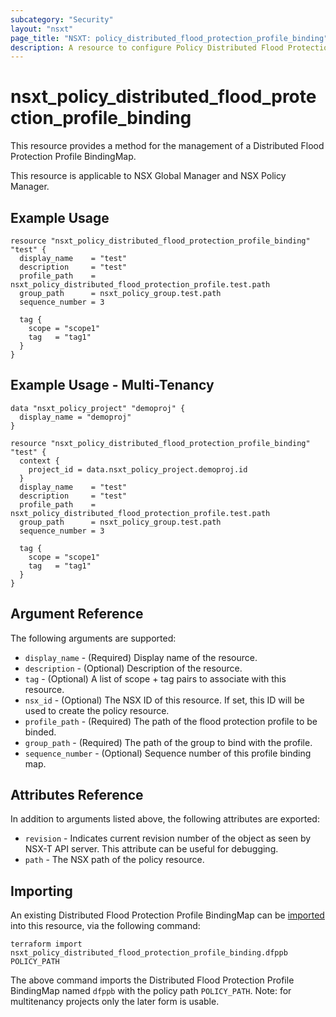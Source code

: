 ```yaml
---
subcategory: "Security"
layout: "nsxt"
page_title: "NSXT: policy_distributed_flood_protection_profile_binding"
description: A resource to configure Policy Distributed Flood Protection Profile BindingMap on NSX Policy manager.
---
```


# nsxt_policy_distributed_flood_protection_profile_binding

This resource provides a method for the management of a Distributed Flood Protection Profile BindingMap.

This resource is applicable to NSX Global Manager and NSX Policy Manager.

## Example Usage

```hcl
resource "nsxt_policy_distributed_flood_protection_profile_binding" "test" {
  display_name    = "test"
  description     = "test"
  profile_path    = nsxt_policy_distributed_flood_protection_profile.test.path
  group_path      = nsxt_policy_group.test.path
  sequence_number = 3

  tag {
    scope = "scope1"
    tag   = "tag1"
  }
}
```

## Example Usage - Multi-Tenancy

```hcl
data "nsxt_policy_project" "demoproj" {
  display_name = "demoproj"
}

resource "nsxt_policy_distributed_flood_protection_profile_binding" "test" {
  context {
    project_id = data.nsxt_policy_project.demoproj.id
  }
  display_name    = "test"
  description     = "test"
  profile_path    = nsxt_policy_distributed_flood_protection_profile.test.path
  group_path      = nsxt_policy_group.test.path
  sequence_number = 3

  tag {
    scope = "scope1"
    tag   = "tag1"
  }
}
```

## Argument Reference

The following arguments are supported:

* `display_name` - (Required) Display name of the resource.
* `description` - (Optional) Description of the resource.
* `tag` - (Optional) A list of scope + tag pairs to associate with this resource.
* `nsx_id` - (Optional) The NSX ID of this resource. If set, this ID will be used to create the policy resource.
* `profile_path` - (Required) The path of the flood protection profile to be binded.
* `group_path` - (Required) The path of the group to bind with the profile.
* `sequence_number` - (Optional) Sequence number of this profile binding map.

## Attributes Reference

In addition to arguments listed above, the following attributes are exported:

* `revision` - Indicates current revision number of the object as seen by NSX-T API server. This attribute can be useful for debugging.
* `path` - The NSX path of the policy resource.

## Importing

An existing Distributed Flood Protection Profile BindingMap can be [imported][docs-import] into this resource, via the following command:

[docs-import]: https://www.terraform.io/cli/import

```
terraform import nsxt_policy_distributed_flood_protection_profile_binding.dfppb POLICY_PATH
```
The above command imports the Distributed Flood Protection Profile BindingMap named `dfppb` with the policy path `POLICY_PATH`.
Note: for multitenancy projects only the later form is usable.
